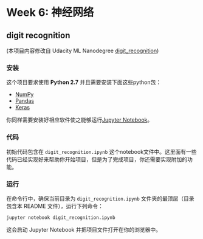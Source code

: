 # Week 6: 神经网络
## digit recognition
(本项目内容修改自 Udacity ML Nanodegree [digit_recognition](https://github.com/nd009/digit_recognition))
### 安装

这个项目要求使用 **Python 2.7** 并且需要安装下面这些python包：

- [NumPy](http：//www.numpy.org/)
- [Pandas](http：//pandas.pydata.org)
- [Keras](https://keras.io/)

你同样需要安装好相应软件使之能够运行[Jupyter Notebook](http://jupyter.org/)。

### 代码

初始代码包含在 `digit_recognition.ipynb` 这个notebook文件中。这里面有一些代码已经实现好来帮助你开始项目，但是为了完成项目，你还需要实现附加的功能。

### 运行

在命令行中，确保当前目录为 `digit_recognition.ipynb` 文件夹的最顶层（目录包含本 README 文件），运行下列命令：

```jupyter notebook digit_recognition.ipynb```

​这会启动 Jupyter Notebook 并把项目文件打开在你的浏览器中。


